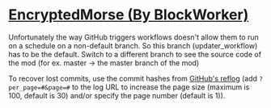 # [EncryptedMorse (By BlockWorker)](https://github.com/BlockWorker/EncryptedMorse)

Unfortunately the way GitHub triggers workflows doesn't allow them to run on a schedule on a non-default branch. So this branch (updater_workflow) has to be the default. Switch to a different branch to see the source code of the mod (for ex. master -> the master branch of the mod)

To recover lost commits, use the commit hashes from [GitHub's reflog](https://api.github.com/repos/KtaneModules/EncryptedMorse-BlockWorker/events) (add `?per_page=#&page=#` to the log URL to increase the page size (maximum is 100, default is 30) and/or specify the page number (default is 1)).

